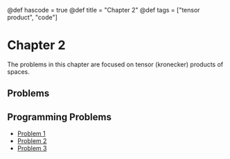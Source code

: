 @def hascode = true
@def title = "Chapter 2"
@def tags = ["tensor product", "code"]

# Chapter 2
The problems in this chapter are focused on tensor (kronecker) products of spaces.

## Problems

## Programming Problems
- [Problem 1](../ch2_problems/pp1)
- [Problem 2](../ch2_problems/pp2)
- [Problem 3](../ch2_problems/pp3)